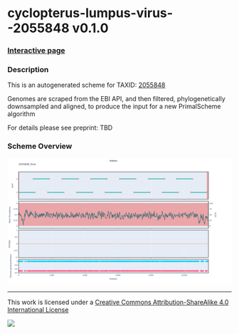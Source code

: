 # cyclopterus-lumpus-virus--2055848 v0.1.0

### [Interactive page](https://chrisgkent.github.io/schemes/cyclopterus-lumpus-virus--2055848-1000-v0.1.0)

### Description

This is an autogenerated scheme for TAXID: [2055848](https://www.ncbi.nlm.nih.gov/Taxonomy/Browser/wwwtax.cgi?mode=Info&id=2055848&lvl=3&lin=f&keep=1&srchmode=1&unlock)

Genomes are scraped from the EBI API, and then filtered, phylogenetically downsampled and aligned, to produce the input for a new PrimalScheme algorithm

For details please see preprint: TBD

### Scheme Overview

![Alt text](work/2055848_final.png '2055848_final.png')

------------------------------------------------------------------------

This work is licensed under a [Creative Commons Attribution-ShareAlike 4.0 International License](http://creativecommons.org/licenses/by-sa/4.0/) 

![](https://i.creativecommons.org/l/by-sa/4.0/88x31.png)